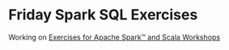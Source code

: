 # Friday Spark SQL Exercises

Working on [Exercises for Apache Spark™ and Scala Workshops](https://jaceklaskowski.github.io/spark-workshop/exercises/)

